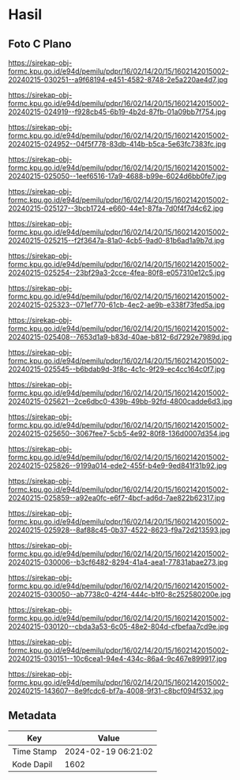 # Hasil

## Foto C Plano

https://sirekap-obj-formc.kpu.go.id/e94d/pemilu/pdpr/16/02/14/20/15/1602142015002-20240215-030251--a9f68194-e451-4582-8748-2e5a220ae4d7.jpg

https://sirekap-obj-formc.kpu.go.id/e94d/pemilu/pdpr/16/02/14/20/15/1602142015002-20240215-024919--f928cb45-6b19-4b2d-87fb-01a09bb7f754.jpg

https://sirekap-obj-formc.kpu.go.id/e94d/pemilu/pdpr/16/02/14/20/15/1602142015002-20240215-024952--04f5f778-83db-414b-b5ca-5e63fc7383fc.jpg

https://sirekap-obj-formc.kpu.go.id/e94d/pemilu/pdpr/16/02/14/20/15/1602142015002-20240215-025050--1eef6516-17a9-4688-b99e-6024d6bb0fe7.jpg

https://sirekap-obj-formc.kpu.go.id/e94d/pemilu/pdpr/16/02/14/20/15/1602142015002-20240215-025127--3bcb1724-e660-44e1-87fa-7d0f4f7d4c62.jpg

https://sirekap-obj-formc.kpu.go.id/e94d/pemilu/pdpr/16/02/14/20/15/1602142015002-20240215-025215--f2f3647a-81a0-4cb5-9ad0-81b6ad1a9b7d.jpg

https://sirekap-obj-formc.kpu.go.id/e94d/pemilu/pdpr/16/02/14/20/15/1602142015002-20240215-025254--23bf29a3-2cce-4fea-80f8-e057310e12c5.jpg

https://sirekap-obj-formc.kpu.go.id/e94d/pemilu/pdpr/16/02/14/20/15/1602142015002-20240215-025323--071ef770-61cb-4ec2-ae9b-e338f73fed5a.jpg

https://sirekap-obj-formc.kpu.go.id/e94d/pemilu/pdpr/16/02/14/20/15/1602142015002-20240215-025408--7653d1a9-b83d-40ae-b812-6d7292e7989d.jpg

https://sirekap-obj-formc.kpu.go.id/e94d/pemilu/pdpr/16/02/14/20/15/1602142015002-20240215-025545--b6bdab9d-3f8c-4c1c-9f29-ec4cc164c0f7.jpg

https://sirekap-obj-formc.kpu.go.id/e94d/pemilu/pdpr/16/02/14/20/15/1602142015002-20240215-025621--2ce6dbc0-439b-49bb-92fd-4800cadde6d3.jpg

https://sirekap-obj-formc.kpu.go.id/e94d/pemilu/pdpr/16/02/14/20/15/1602142015002-20240215-025650--3067fee7-5cb5-4e92-80f8-136d0007d354.jpg

https://sirekap-obj-formc.kpu.go.id/e94d/pemilu/pdpr/16/02/14/20/15/1602142015002-20240215-025826--9199a014-ede2-455f-b4e9-9ed841f31b92.jpg

https://sirekap-obj-formc.kpu.go.id/e94d/pemilu/pdpr/16/02/14/20/15/1602142015002-20240215-025859--a92ea0fc-e6f7-4bcf-ad6d-7ae822b62317.jpg

https://sirekap-obj-formc.kpu.go.id/e94d/pemilu/pdpr/16/02/14/20/15/1602142015002-20240215-025928--8af88c45-0b37-4522-8623-f9a72d213593.jpg

https://sirekap-obj-formc.kpu.go.id/e94d/pemilu/pdpr/16/02/14/20/15/1602142015002-20240215-030006--b3cf6482-8294-41a4-aea1-77831abae273.jpg

https://sirekap-obj-formc.kpu.go.id/e94d/pemilu/pdpr/16/02/14/20/15/1602142015002-20240215-030050--ab7738c0-42f4-444c-b1f0-8c252580200e.jpg

https://sirekap-obj-formc.kpu.go.id/e94d/pemilu/pdpr/16/02/14/20/15/1602142015002-20240215-030120--cbda3a53-6c05-48e2-804d-cfbefaa7cd9e.jpg

https://sirekap-obj-formc.kpu.go.id/e94d/pemilu/pdpr/16/02/14/20/15/1602142015002-20240215-030151--10c6cea1-94e4-434c-86a4-9c467e899917.jpg

https://sirekap-obj-formc.kpu.go.id/e94d/pemilu/pdpr/16/02/14/20/15/1602142015002-20240215-143607--8e9fcdc6-bf7a-4008-9f31-c8bcf094f532.jpg


## Metadata

| Key        | Value               |
| ---------- | ------------------- |
| Time Stamp | 2024-02-19 06:21:02 |
| Kode Dapil | 1602                |



